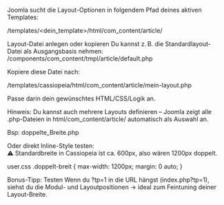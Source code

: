 Joomla sucht die Layout-Optionen in folgendem Pfad deines aktiven Templates:

/templates/<dein_template>/html/com_content/article/




Layout-Datei anlegen oder kopieren
Du kannst z. B. die Standardlayout-Datei als Ausgangsbasis nehmen:
/components/com_content/tmpl/article/default.php  

 Kopiere diese Datei nach:

/templates/cassiopeia/html/com_content/article/mein-layout.php

Passe darin dein gewünschtes HTML/CSS/Logik an.


 Hinweis:
Du kannst auch mehrere Layouts definieren – Joomla zeigt alle .php-Dateien in html/com_content/article/ automatisch als Auswahl an.


Bsp:
doppelte_Breite.php

<div class="com-content-article item-page" ...>  

<div class="com-content-article item-page doppelt-breit">
Oder direkt Inline-Style testen:  
<div class="com-content-article item-page" style="max-width: 1200px;">
⚠️ Standardbreite in Cassiopeia ist ca. 600px, also wären 1200px doppelt.

user.css
.doppelt-breit {
  max-width: 1200px;
  margin: 0 auto;
}

 Bonus-Tipp: Testen
Wenn du ?tp=1 in die URL hängst (index.php?tp=1), siehst du die Modul- und Layoutpositionen → ideal zum Feintuning deiner Layout-Breite.